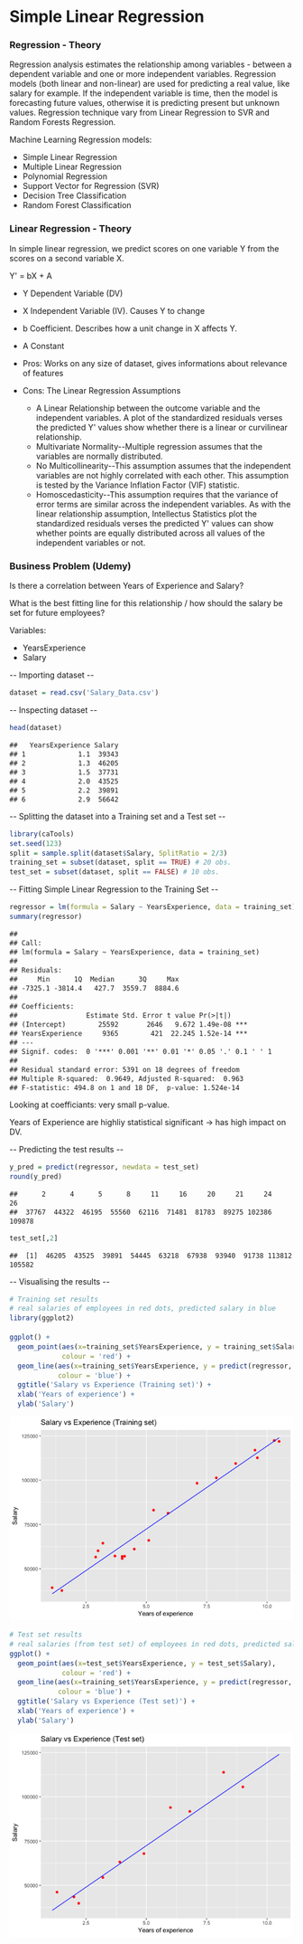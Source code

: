 # Simple Linear Regression


### Regression - Theory
Regression analysis estimates the relationship among variables - between a dependent variable and one or more independent variables.
Regression models (both linear and non-linear) are used for predicting a real value, like salary for example. If the independent variable is time, then the model is forecasting future values, otherwise it is predicting present but unknown values. Regression technique vary from Linear Regression to SVR and Random Forests Regression.

Machine Learning Regression models:

* Simple Linear Regression
* Multiple Linear Regression
* Polynomial Regression
* Support Vector for Regression (SVR)
* Decision Tree Classification
* Random Forest Classification

### Linear Regression - Theory

In simple linear regression, we predict scores on one variable Y from the scores on a second variable X. 

Y' = bX + A

* Y Dependent Variable (DV)
* X Independent Variable (IV). Causes Y to change
* b Coefficient. Describes how a unit change in X affects Y.
* A Constant


* Pros: Works on any size of dataset, gives informations about relevance of features
* Cons: The Linear Regression Assumptions
  * A Linear Relationship between the outcome variable and the independent variables.  A plot of the standardized residuals verses the predicted Y' values show whether there is a linear or curvilinear relationship.
  * Multivariate Normality--Multiple regression assumes that the variables are normally distributed.
  * No Multicollinearity--This assumption assumes that the independent variables are not highly correlated with each other.  This assumption is tested by the Variance Inflation Factor (VIF) statistic.
  * Homoscedasticity--This assumption requires that the variance of error terms are similar across the independent variables.   As with the linear relationship assumption, Intellectus Statistics plot the standardized residuals verses the predicted Y' values can show whether points are equally distributed across all values of the independent variables or not.


### Business Problem (Udemy)

Is there a correlation between Years of Experience and Salary?

What is the best fitting line for this relationship / how should the salary be set for future employees?

Variables:
- YearsExperience
- Salary

-- Importing dataset -- 

```r
dataset = read.csv('Salary_Data.csv')
```

-- Inspecting dataset -- 

```r
head(dataset)
```

```
##   YearsExperience Salary
## 1             1.1  39343
## 2             1.3  46205
## 3             1.5  37731
## 4             2.0  43525
## 5             2.2  39891
## 6             2.9  56642
```
  
-- Splitting the dataset into a Training set and a Test set  -- 

```r
library(caTools)
set.seed(123)
split = sample.split(dataset$Salary, SplitRatio = 2/3)
training_set = subset(dataset, split == TRUE) # 20 obs.
test_set = subset(dataset, split == FALSE) # 10 obs.
```

-- Fitting Simple Linear Regression to the Training Set -- 

```r
regressor = lm(formula = Salary ~ YearsExperience, data = training_set)
summary(regressor)
```

```
## 
## Call:
## lm(formula = Salary ~ YearsExperience, data = training_set)
## 
## Residuals:
##     Min      1Q  Median      3Q     Max 
## -7325.1 -3814.4   427.7  3559.7  8884.6 
## 
## Coefficients:
##                 Estimate Std. Error t value Pr(>|t|)    
## (Intercept)        25592       2646   9.672 1.49e-08 ***
## YearsExperience     9365        421  22.245 1.52e-14 ***
## ---
## Signif. codes:  0 '***' 0.001 '**' 0.01 '*' 0.05 '.' 0.1 ' ' 1
## 
## Residual standard error: 5391 on 18 degrees of freedom
## Multiple R-squared:  0.9649,	Adjusted R-squared:  0.963 
## F-statistic: 494.8 on 1 and 18 DF,  p-value: 1.524e-14
```
Looking at coefficiants: very small p-value.

Years of Experience are highliy statistical significant -> has high impact on DV.

-- Predicting the test results --

```r
y_pred = predict(regressor, newdata = test_set)
round(y_pred)
```

```
##      2      4      5      8     11     16     20     21     24     26 
##  37767  44322  46195  55560  62116  71481  81783  89275 102386 109878
```

```r
test_set[,2]
```

```
##  [1]  46205  43525  39891  54445  63218  67938  93940  91738 113812 105582
```

-- Visualising the results -- 

```r
# Training set results
# real salaries of employees in red dots, predicted salary in blue
library(ggplot2)

ggplot() +
  geom_point(aes(x=training_set$YearsExperience, y = training_set$Salary),
             colour = 'red') +
  geom_line(aes(x=training_set$YearsExperience, y = predict(regressor, newdata = training_set)),
            colour = 'blue') +
  ggtitle('Salary vs Experience (Training set)') +
  xlab('Years of experience') + 
  ylab('Salary')
```

![](LinearRegression_files/figure-html/Visualisation-1.png)<!-- -->



```r
# Test set results
# real salaries (from test set) of employees in red dots, predicted salary in blue (trained on training set)
ggplot() +
  geom_point(aes(x=test_set$YearsExperience, y = test_set$Salary),
             colour = 'red') +
  geom_line(aes(x=training_set$YearsExperience, y = predict(regressor, newdata = training_set)),
            colour = 'blue') +
  ggtitle('Salary vs Experience (Test set)') +
  xlab('Years of experience') + 
  ylab('Salary')
```

![](LinearRegression_files/figure-html/Visualisation2-1.png)<!-- -->


